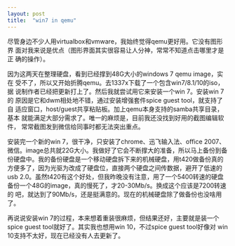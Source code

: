 ```yaml
---
layout: post
title:  "win7 in qemu"
---
```


尽管身边不少人用virtualbox和vmware，我始终觉得qemu更好用。它没有图形界
面对我来说是优点（图形界面其实很容易让人分神，常常不知道点击哪里才是正
确的操作）。

因为这两天在整理硬盘，看到已经撑到48G大小的windows 7 qemu image，实在
受不了，所以又开始折腾qemu。去1337x下载了一个包含win7/8.1/10的iso，据
说制作者已经把更新打上了。然后我就尝试用它来安装一个win 7。安装win 7的
原因是它和dwm相处地不错，通过安装增强套件spice guest tool，就支持了自
适应窗口，host/guest共享粘贴板。加上qemu本身支持的samba共享目录，基本
就能满足大部分需求了。唯一的麻烦是，目前我还没找到好用的截图编辑软件，
常常截图发到微信给同事时都无法突出重点。

安装完一个新的win 7，很干净，只安装了chrome、迅飞输入法、office 2007、
微信。image总共就22G大小。我做好了它会不断撑大的准备，所以马上备份到备
份硬盘中。我的备份硬盘是一个移动硬盘拆下来的机械硬盘，用t420做备份真的
方便多了，因为光驱为改成了硬盘位，直接两个硬盘之间传数据，避开了低速的
usb 2.0。虽然t420有这个好处，但我昨晚没有注意，用了一个5400转速的硬盘
备份一个48G的image，真的慢死了，才20-30Mb/s。换成这个应该是7200转速的
吧，就达到了90Mb/s，还是挺满意的。现在的机械硬盘除了做备份也没啥用了。

再说说安装win 7的过程，本来想着重装很麻烦，但结果还好，主要就是装一个
spice guest tool就好了。其实我也想用win 10，不过spice guest tool好像对
win 10支持不太好，现在已经没有人去更新了。
